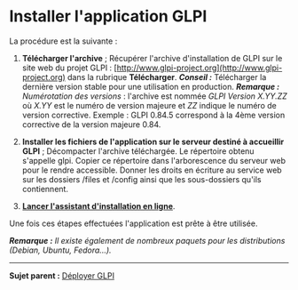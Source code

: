 Installer l'application GLPI
============================

La procédure est la suivante :

1.  **Télécharger l'archive** ;
Récupérer l'archive d'installation de GLPI sur le site web du projet GLPI : [http://www.glpi-project.org](http://www.glpi-project.org) dans la rubrique **Télécharger**.
***Conseil :*** Télécharger la dernière version stable pour une utilisation en production.
***Remarque :*** *Numérotation des versions* : 
    l'archive est nommée *GLPI Version X.YY.ZZ* où *X.YY* est le numéro de version majeure et *ZZ* indique le numéro de version corrective. Exemple : GLPI 0.84.5 correspond à la 4ème version corrective de la version majeure 0.84.

2.  **Installer les fichiers de l'application sur le serveur destiné à accueillir GLPI** ;
Décompacter l'archive téléchargée. Le répertoire obtenu s'appelle glpi.
Copier ce répertoire dans l'arborescence du serveur web pour le rendre accessible.
Donner les droits en écriture au service web sur les dossiers /files et /config ainsi que les sous-dossiers qu'ils contiennent.

3.  **[Lancer l'assistant d'installation en ligne](2_Premiers_pas_avec_GLPI/02_Déployer_GLPI/04_Assistant_d'installation.md)**.

Une fois ces étapes effectuées l'application est prête à être utilisée.

***Remarque :*** *Il existe également de nombreux paquets pour les distributions (Debian, Ubuntu, Fedora...).*

---------------
**Sujet parent :** [Déployer GLPI](01-premiers-pas/02_Déployer_GLPI/02_Déployer_GLPI.md)
